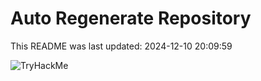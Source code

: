 # Auto Regenerate Repository

This README was last updated: 2024-12-10 20:09:59

 ![TryHackMe](https://tryhackme.com/badge/533634)